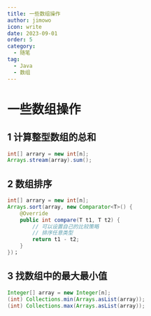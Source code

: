 ```yaml
---
title: 一些数组操作
author: jimowo
icon: write
date: 2023-09-01
order: 5
category:
  - 随笔
tag:
  - Java
  - 数组
---
```


# 一些数组操作

## 1 计算整型数组的总和

```java
int[] arrary = new int[n];
Arrays.stream(array).sum();
```

## 2 数组排序

```java
int[] arrary = new int[n];
Arrays.sort(array, new Comparator<T>() {
    @Override
    public int compare(T t1, T t2) {
        // 可以设置自己的比较策略
        // 排序任意类型
        return t1 - t2;
    }
})；
```

## 3 找数组中的最大最小值

```java
Integer[] array = new Integer[n];
(int) Collections.min(Arrays.asList(array));
(int) Collections.max(Arrays.asList(array));
```

